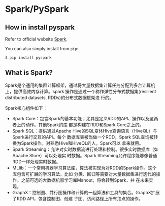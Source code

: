 # Spark/PySpark

## How in install pyspark

Refer to official website [Spark](https://spark.apache.org/downloads.html).

You can also simply install from `pip`:

```shell
$ pip install pyspark
```

## What is Spark?
Spark是个通用的集群计算框架，通过将大量数据集计算任务分配到多台计算机上，提供高效内存计算。spark
操作是通过一个称作弹性分布式数据集(resilient distributed datasets, RDDs)的分布式数据框架进
行的。

Spark核心组件如下：

- Spark Core：包含Spark的基本功能；尤其是定义RDD的API、操作以及这两者上的动作。其他Spark的库
  都是构建在RDD和Spark Core之上的。
- Spark SQL：提供通过Apache Hive的SQL变体Hive查询语言（HiveQL）与Spark进行交互的API。每个
  数据库表被当做一个RDD，Spark SQL查询被转换为Spark操作。对熟悉Hive和HiveQL的人，Spark可以
  拿来就用。
- Spark Streaming：允许对实时数据流进行处理和控制。很多实时数据库（如Apache Store）可以处理实
  时数据。Spark Streaming允许程序能够像普通RDD一样处理实时数据。
- MLlib：一个常用机器学习算法库，算法被实现为对RDD的Spark操作。这个库包含可扩展的学习算法，比如
  分类、回归等需要对大量数据集进行迭代的操作。之前可选的大数据机器学习库Mahout，将会转到Spark，并
  在未来实现。
- GraphX：控制图、并行图操作和计算的一组算法和工具的集合。GraphX扩展了RDD API，包含控制图、创建
  子图、访问路径上所有顶点的操作。
